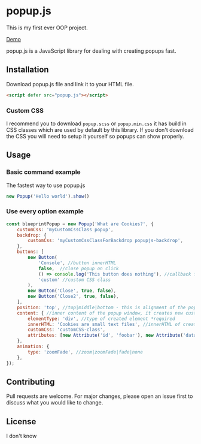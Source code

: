 # popup.js
This is my first ever OOP project.

[Demo](https://goodideagiver.github.io/popup/)

popup.js is a JavaScript library for dealing with creating popups fast.

## Installation

Download popup.js file and link it to your HTML file.
```html
<script defer src="popup.js"></script>
```

### Custom CSS
I recommend you to download `popup.scss` or `popup.min.css` it has build in CSS classes which are used by default by this library. If you don't download the CSS you will need to setup it yourself so popups can show properly.

## Usage

### Basic command example
The fastest way to use popup.js
```javascript
new Popup('Hello world').show()
```
### Use every option example
```javascript
const blueprintPopup = new Popup('What are Cookies?', {
	customCss: 'myCustomCssClass popup',
	backdrop: {
		customCss: 'myCustomCssClassForBackdrop popupjs-backdrop',
	},
	buttons: [
		new Button(
			'Console', //button innerHTML
			false,  //close popup on click
			() => console.log('This button does nothing'), //callback function
			'custom' //custom CSS class
		),
		new Button('Close', true, false),
		new Button('Close2', true, false),
	],
	position: 'top', //top|middle|bottom - this is alignment of the popup window
	content: { //inner content of the popup window, it creates new custom element
		elementType: 'div', //type of created element *required
		innerHTML: 'Cookies are small text files', //innerHTML of created element
        customCss: 'customCSS-class',
        attributes: [new Attribute('id', 'foobar'), new Attribute('data', 'hello')], //custom attributes
	},
	animation: {
		type: 'zoomFade', //zoom|zoomFade|fade|none
	},
});
```

## Contributing
Pull requests are welcome. For major changes, please open an issue first to discuss what you would like to change.

## License
I don't know
